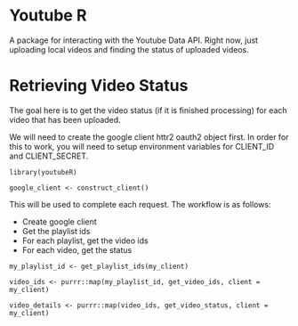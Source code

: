 # Youtube R

A package for interacting with the Youtube Data API. Right now, just uploading local videos and finding the status of uploaded videos.


# Retrieving Video Status

The goal here is to get the video status (if it is finished processing) for
each video that has been uploaded.

We will need to create the google client httr2 oauth2 object first. In order for this to work, you will need to setup environment variables for CLIENT_ID and CLIENT_SECRET. 

``` 
library(youtubeR)

google_client <- construct_client()
```

This will be used to complete each request. The workflow is as follows:

- Create google client
- Get the playlist ids
- For each playlist, get the video ids
- For each video, get the status

```
my_playlist_id <- get_playlist_ids(my_client) 

video_ids <- purrr::map(my_playlist_id, get_video_ids, client = my_client)

video_details <- purrr::map(video_ids, get_video_status, client = my_client)
```
